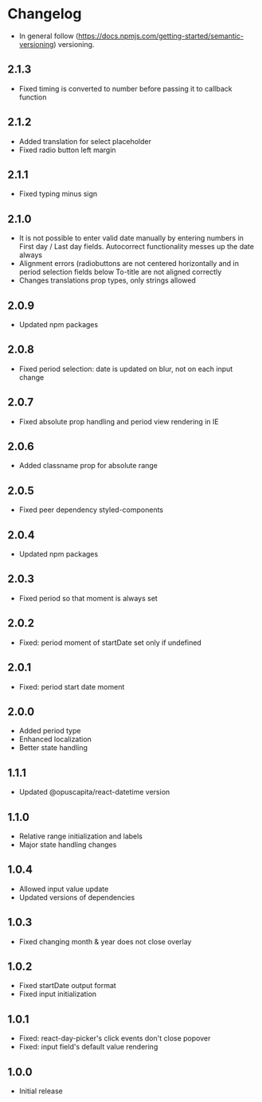 # Changelog

* In general follow (https://docs.npmjs.com/getting-started/semantic-versioning) versioning.

## <next>

## 2.1.3
* Fixed timing is converted to number before passing it to callback function

## 2.1.2
* Added translation for select placeholder
* Fixed radio button left margin

## 2.1.1
* Fixed typing minus sign

## 2.1.0
* It is not possible to enter valid date manually by entering numbers in First day / Last day fields. Autocorrect functionality messes up the date always
* Alignment errors (radiobuttons are not centered horizontally and in period selection fields below To-title are not aligned correctly
* Changes translations prop types, only strings allowed

## 2.0.9
* Updated npm packages

## 2.0.8
* Fixed period selection: date is updated on blur, not on each input change

## 2.0.7
* Fixed absolute prop handling and period view rendering in IE

## 2.0.6
* Added classname prop for absolute range

## 2.0.5
* Fixed peer dependency styled-components

## 2.0.4
* Updated npm packages

## 2.0.3
* Fixed period so that moment is always set

## 2.0.2
* Fixed: period moment of startDate set only if undefined

## 2.0.1
* Fixed: period start date moment

## 2.0.0
* Added period type
* Enhanced localization
* Better state handling

## 1.1.1
* Updated @opuscapita/react-datetime version

## 1.1.0
* Relative range initialization and labels
* Major state handling changes

## 1.0.4
* Allowed input value update
* Updated versions of dependencies

## 1.0.3
* Fixed changing month & year does not close overlay

## 1.0.2
* Fixed startDate output format
* Fixed input initialization

## 1.0.1
* Fixed: react-day-picker's click events don't close popover
* Fixed: input field's default value rendering

## 1.0.0
* Initial release
